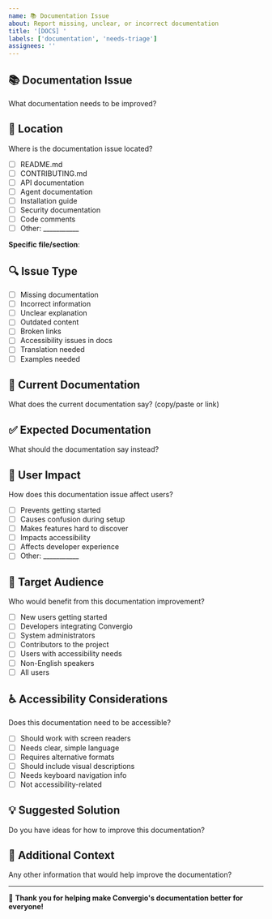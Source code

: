 ```yaml
---
name: 📚 Documentation Issue
about: Report missing, unclear, or incorrect documentation
title: '[DOCS] '
labels: ['documentation', 'needs-triage']
assignees: ''
---
```


## 📚 **Documentation Issue**
What documentation needs to be improved?

## 📍 **Location**
Where is the documentation issue located?
- [ ] README.md
- [ ] CONTRIBUTING.md
- [ ] API documentation
- [ ] Agent documentation
- [ ] Installation guide
- [ ] Security documentation
- [ ] Code comments
- [ ] Other: ___________

**Specific file/section**: 

## 🔍 **Issue Type**
- [ ] Missing documentation
- [ ] Incorrect information
- [ ] Unclear explanation
- [ ] Outdated content
- [ ] Broken links
- [ ] Accessibility issues in docs
- [ ] Translation needed
- [ ] Examples needed

## 📝 **Current Documentation**
What does the current documentation say? (copy/paste or link)

## ✅ **Expected Documentation**
What should the documentation say instead?

## 🎯 **User Impact**
How does this documentation issue affect users?
- [ ] Prevents getting started
- [ ] Causes confusion during setup
- [ ] Makes features hard to discover
- [ ] Impacts accessibility
- [ ] Affects developer experience
- [ ] Other: ___________

## 👥 **Target Audience**
Who would benefit from this documentation improvement?
- [ ] New users getting started
- [ ] Developers integrating Convergio
- [ ] System administrators
- [ ] Contributors to the project
- [ ] Users with accessibility needs
- [ ] Non-English speakers
- [ ] All users

## ♿ **Accessibility Considerations**
Does this documentation need to be accessible?
- [ ] Should work with screen readers
- [ ] Needs clear, simple language
- [ ] Requires alternative formats
- [ ] Should include visual descriptions
- [ ] Needs keyboard navigation info
- [ ] Not accessibility-related

## 💡 **Suggested Solution**
Do you have ideas for how to improve this documentation?

## 📖 **Additional Context**
Any other information that would help improve the documentation?

---

💜 **Thank you for helping make Convergio's documentation better for everyone!**